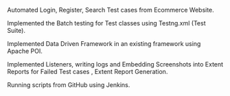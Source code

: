 Automated Login, Register, Search Test cases from Ecommerce Website.

Implemented the Batch testing for Test classes using Testng.xml (Test Suite).

Implemented Data Driven Framework in an existing framework using Apache POI.

Implemented Listeners, writing logs and Embedding Screenshots into Extent Reports for Failed Test cases , Extent Report Generation.

Running scripts from GitHub using Jenkins.
